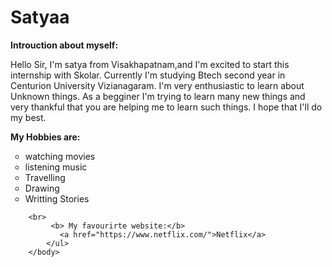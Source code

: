 <!DOCTYPE html>
<html>
    <head>
        <title>
           ASSIGNMENT 1
        </title>
    </head>
        <body>
            <h1>
                Satyaa
            </h1>
<b>Introuction about myself:</b>
            <p>
                Hello Sir,
                         I'm satya from Visakhapatnam,and I'm excited to start this internship with Skolar. Currently I'm studying Btech
                          second year in Centurion University Vizianagaram. I'm very enthusiastic to learn about Unknown things.
                          As a begginer I'm trying to learn many new things and very thankful that you are helping me to learn such things.
                          I hope that I'll do my best.
            </p>
            <b>My Hobbies are:</b>
            <ul type="circle"> 
                <li>watching movies</li>
                <li>listening music</li>
                <li>Travelling</li>
                <li>Drawing</li>
                <li>Writting Stories</li>
            </ul>
        
        <br>
             <b> My favourirte website:</b> 
               <a href="https://www.netflix.com/">Netflix</a>
            </ul>
        </body>
</html>
